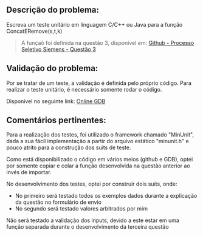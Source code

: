 ## Descrição do problema:

Escreva um teste unitário em linguagem C/C++ ou Java para a função ConcatERemove(s,t,k)

> A funçaõ foi definida na questão 3, disponível em: [Github - Processo Seletivo Siemens - Questão 3](https://github.com/lucas-kaminski/processo-seletivo-siemens/tree/main/questao_3)

## Validação do problema:

Por se tratar de um teste, a validação é definida pelo próprio código.
Para realizar o teste unitário, é necessário somente rodar o código.

Disponível no seguinte link:
[Online GDB](https://onlinegdb.com/7bXaoo3oN)

## Comentários pertinentes:

Para a realização dos testes, foi utilizado o framework chamado "MinUnit", dada a sua fácil implementação a partir do arquivo estático "minunit.h" e pouco atrito para a construção dos suits de teste.

Como está disponibilizado o código em vários meios (github e GDB), optei por somente copiar e colar a função desenvolvida na questão anterior ao invés de importar.

No desenvolvimento dos testes, optei por construir dois suits, onde:

- No primeiro será testado todos os exemplos dados durante a explicação da questão no formulário de envio
- No segundo será testado valores arbitrados por mim

Não será testado a validação dos inputs, devido a este estar em uma função separada durante o desenvolvimento da terceira questão
